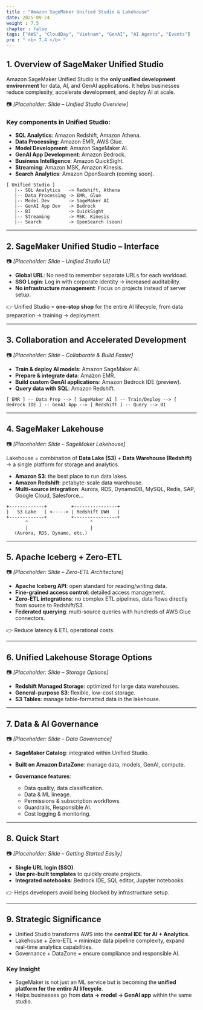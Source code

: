 ```yaml
---
title : "Amazon SageMaker Unified Studio & Lakehouse"
date: 2025-09-24
weight : 7.5
chapter : false
tags: ["AWS", "CloudDay", "Vietnam", "GenAI", "AI Agents", "Events"]
pre : " <b> 7.4 </b> "
---
```


## 1. Overview of SageMaker Unified Studio

Amazon SageMaker Unified Studio is the **only unified development environment** for data, AI, and GenAI applications. It helps businesses reduce complexity, accelerate development, and deploy AI at scale.

📷 *[Placeholder: Slide – Unified Studio Overview]*

### Key components in Unified Studio:

* **SQL Analytics**: Amazon Redshift, Amazon Athena.
* **Data Processing**: Amazon EMR, AWS Glue.
* **Model Development**: Amazon SageMaker AI.
* **GenAI App Development**: Amazon Bedrock.
* **Business Intelligence**: Amazon QuickSight.
* **Streaming**: Amazon MSK, Amazon Kinesis.
* **Search Analytics**: Amazon OpenSearch (coming soon).

```cli
[ Unified Studio ]
   |-- SQL Analytics   -> Redshift, Athena
   |-- Data Processing -> EMR, Glue
   |-- Model Dev       -> SageMaker AI
   |-- GenAI App Dev   -> Bedrock
   |-- BI              -> QuickSight
   |-- Streaming       -> MSK, Kinesis
   |-- Search          -> OpenSearch (soon)
```

---

## 2. SageMaker Unified Studio – Interface

📷 *[Placeholder: Slide – Unified Studio UI]*

* **Global URL**: No need to remember separate URLs for each workload.
* **SSO Login**: Log in with corporate identity → increased auditability.
* **No infrastructure management**: Focus on projects instead of server setup.

👉 Unified Studio = **one-stop shop** for the entire AI lifecycle, from data preparation → training → deployment.

---

## 3. Collaboration and Accelerated Development

📷 *[Placeholder: Slide – Collaborate & Build Faster]*

* **Train & deploy AI models**: Amazon SageMaker AI.
* **Prepare & integrate data**: Amazon EMR.
* **Build custom GenAI applications**: Amazon Bedrock IDE (preview).
* **Query data with SQL**: Amazon Redshift.

```cli
[ EMR ] -- Data Prep --> [ SageMaker AI ] -- Train/Deploy --> [ Bedrock IDE ] -- GenAI App --> [ Redshift ] -- Query --> BI
```

---

## 4. SageMaker Lakehouse

📷 *[Placeholder: Slide – SageMaker Lakehouse]*

Lakehouse = combination of **Data Lake (S3)** + **Data Warehouse (Redshift)** → a single platform for storage and analytics.

* **Amazon S3**: the best place to run data lakes.
* **Amazon Redshift**: petabyte-scale data warehouse.
* **Multi-source integration**: Aurora, RDS, DynamoDB, MySQL, Redis, SAP, Google Cloud, Salesforce...

```cli
+-------------+         +----------------+
|   S3 Lake   | <-----> | Redshift DWH   |
+-------------+         +----------------+
       ^                       ^
       |                       |
   (Aurora, RDS, Dynamo, etc.)
```

---

## 5. Apache Iceberg + Zero-ETL

📷 *[Placeholder: Slide – Zero-ETL Architecture]*

* **Apache Iceberg API**: open standard for reading/writing data.
* **Fine-grained access control**: detailed access management.
* **Zero-ETL integrations**: no complex ETL pipelines, data flows directly from source to Redshift/S3.
* **Federated querying**: multi-source queries with hundreds of AWS Glue connectors.

👉 Reduce latency & ETL operational costs.

---

## 6. Unified Lakehouse Storage Options

📷 *[Placeholder: Slide – Storage Options]*

* **Redshift Managed Storage**: optimized for large data warehouses.
* **General-purpose S3**: flexible, low-cost storage.
* **S3 Tables**: manage table-formatted data in the lakehouse.

---

## 7. Data & AI Governance

📷 *[Placeholder: Slide – Data Governance]*

* **SageMaker Catalog**: integrated within Unified Studio.
* **Built on Amazon DataZone**: manage data, models, GenAI, compute.
* **Governance features**:

  * Data quality, data classification.
  * Data & ML lineage.
  * Permissions & subscription workflows.
  * Guardrails, Responsible AI.
  * Cost logging & monitoring.

---

## 8. Quick Start

📷 *[Placeholder: Slide – Getting Started Easily]*

* **Single URL login (SSO)**.
* **Use pre-built templates** to quickly create projects.
* **Integrated notebooks**: Bedrock IDE, SQL editor, Jupyter notebooks.

👉 Helps developers avoid being blocked by infrastructure setup.

---

## 9. Strategic Significance

* Unified Studio transforms AWS into the **central IDE for AI + Analytics**.
* Lakehouse + Zero-ETL = minimize data pipeline complexity, expand real-time analytics capabilities.
* Governance + DataZone = ensure compliance and responsible AI.

### Key Insight

* SageMaker is not just an ML service but is becoming the **unified platform for the entire AI lifecycle**.
* Helps businesses go from **data → model → GenAI app** within the same studio.

